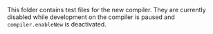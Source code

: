 This folder contains test files for the new compiler.
They are currently disabled while development on the compiler is paused and `compiler.enableNew` is deactivated.
